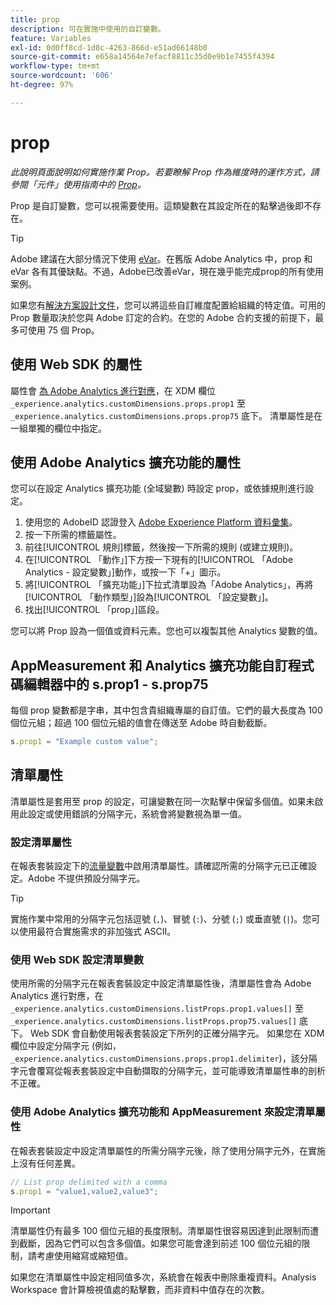 ```yaml
---
title: prop
description: 可在實施中使用的自訂變數。
feature: Variables
exl-id: 0d0ff8cd-1d8c-4263-866d-e51ad66148b0
source-git-commit: e658a14564e7efacf8811c35d0e9b1e7455f4394
workflow-type: tm+mt
source-wordcount: '606'
ht-degree: 97%

---
```


# prop

*此說明頁面說明如何實施作業 Prop。若要瞭解 Prop 作為維度時的運作方式，請參閱「元件」使用指南中的 [Prop](/help/components/dimensions/prop.md)。*

Prop 是自訂變數，您可以視需要使用。這類變數在其設定所在的點擊過後即不存在。

>[!TIP]
>
>Adobe 建議在大部分情況下使用 [eVar](evar.md)。在舊版 Adobe Analytics 中，prop 和 eVar 各有其優缺點。不過，Adobe已改善eVar，現在幾乎能完成prop的所有使用案例。

如果您有[解決方案設計文件](/help/implement/prepare/solution-design.md)，您可以將這些自訂維度配置給組織的特定值。可用的 Prop 數量取決於您與 Adobe 訂定的合約。在您的 Adobe 合約支援的前提下，最多可使用 75 個 Prop。

## 使用 Web SDK 的屬性

屬性會 [為 Adobe Analytics 進行對應](https://experienceleague.adobe.com/docs/analytics/implementation/aep-edge/variable-mapping.html)，在 XDM 欄位 `_experience.analytics.customDimensions.props.prop1` 至 `_experience.analytics.customDimensions.props.prop75` 底下。 清單屬性是在一組單獨的欄位中指定。

## 使用 Adobe Analytics 擴充功能的屬性

您可以在設定 Analytics 擴充功能 (全域變數) 時設定 prop，或依據規則進行設定。

1. 使用您的 AdobeID 認證登入 [Adobe Experience Platform 資料彙集](https://experience.adobe.com/data-collection)。
2. 按一下所需的標籤屬性。
3. 前往[!UICONTROL 規則]標籤，然後按一下所需的規則 (或建立規則)。
4. 在[!UICONTROL 「動作」]下方按一下現有的[!UICONTROL 「Adobe Analytics - 設定變數」]動作，或按一下「+」圖示。
5. 將[!UICONTROL 「擴充功能」]下拉式清單設為「Adobe Analytics」，再將[!UICONTROL 「動作類型」]設為[!UICONTROL 「設定變數」]。
6. 找出[!UICONTROL 「prop」]區段。

您可以將 Prop 設為一個值或資料元素。您也可以複製其他 Analytics 變數的值。

## AppMeasurement 和 Analytics 擴充功能自訂程式碼編輯器中的 s.prop1 - s.prop75

每個 prop 變數都是字串，其中包含貴組織專屬的自訂值。它們的最大長度為 100 個位元組；超過 100 個位元組的值會在傳送至 Adobe 時自動截斷。

```js
s.prop1 = "Example custom value";
```

## 清單屬性

清單屬性是套用至 prop 的設定，可讓變數在同一次點擊中保留多個值。如果未啟用此設定或使用錯誤的分隔字元，系統會將變數視為單一值。

### 設定清單屬性

在報表套裝設定下的[流量變數](/help/admin/admin/c-manage-report-suites/c-edit-report-suites/c-traffic-variables/traffic-var.md)中啟用清單屬性。請確認所需的分隔字元已正確設定。Adobe 不提供預設分隔字元。

>[!TIP]
>
> 實施作業中常用的分隔字元包括逗號 (`,`)、冒號 (`:`)、分號 (`;`) 或垂直號 (`|`)。您可以使用最符合實施需求的非加強式 ASCII。

### 使用 Web SDK 設定清單變數

使用所需的分隔字元在報表套裝設定中設定清單屬性後，清單屬性會為 Adobe Analytics 進行對應，在 `_experience.analytics.customDimensions.listProps.prop1.values[]` 至 `_experience.analytics.customDimensions.listProps.prop75.values[]` 底下。 Web SDK 會自動使用報表套裝設定下所列的正確分隔字元。 如果您在 XDM 欄位中設定分隔字元 (例如，`_experience.analytics.customDimensions.props.prop1.delimiter`)，該分隔字元會覆寫從報表套裝設定中自動擷取的分隔字元，並可能導致清單屬性串的剖析不正確。

### 使用 Adobe Analytics 擴充功能和 AppMeasurement 來設定清單屬性

在報表套裝設定中設定清單屬性的所需分隔字元後，除了使用分隔字元外，在實施上沒有任何差異。

```js
// List prop delimited with a comma
s.prop1 = "value1,value2,value3";
```

>[!IMPORTANT]
>
>清單屬性仍有最多 100 個位元組的長度限制。清單屬性很容易因達到此限制而遭到截斷，因為它們可以包含多個值。如果您可能會達到前述 100 個位元組的限制，請考慮使用縮寫或縮短值。

如果您在清單屬性中設定相同值多次，系統會在報表中刪除重複資料。Analysis Workspace 會計算檢視值處的點擊數，而非資料中值存在的次數。
